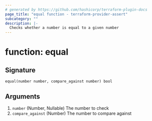 ```yaml
---
# generated by https://github.com/hashicorp/terraform-plugin-docs
page_title: "equal function - terraform-provider-assert"
subcategory: ""
description: |-
  Checks whether a number is equal to a given number
---
```


# function: equal





## Signature

<!-- signature generated by tfplugindocs -->
```text
equal(number number, compare_against number) bool
```

## Arguments

<!-- arguments generated by tfplugindocs -->
1. `number` (Number, Nullable) The number to check
1. `compare_against` (Number) The number to compare against


